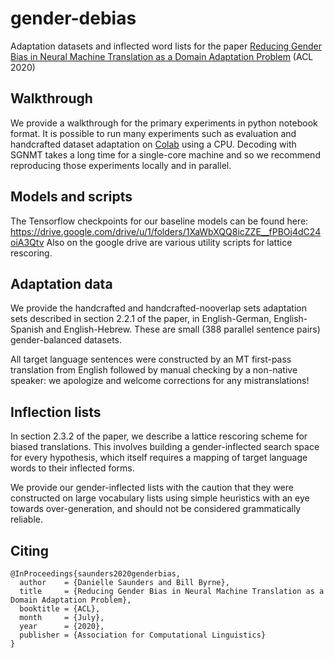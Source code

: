 # gender-debias
Adaptation datasets and inflected word lists for the paper  [Reducing Gender Bias in Neural Machine Translation as a Domain Adaptation Problem](https://arxiv.org/abs/2004.04498) (ACL 2020)

## Walkthrough
We provide a walkthrough for the primary experiments in python notebook format. It is possible to run many experiments such as evaluation and handcrafted dataset adaptation on [Colab](https://colab.research.google.com/) using a CPU. Decoding with SGNMT takes a long time for a single-core machine and so we recommend reproducing those experiments locally and in parallel.

## Models and scripts
The Tensorflow checkpoints for our baseline models can be found here: https://drive.google.com/drive/u/1/folders/1XaWbXQQ8icZZE__fPBOj4dC24oiA3Qtv
Also on the google drive are various utility scripts for lattice rescoring.

## Adaptation data
We provide the handcrafted and handcrafted-nooverlap sets adaptation sets described in section 2.2.1 of the paper, in English-German, English-Spanish and English-Hebrew. These are small (388 parallel sentence pairs) gender-balanced datasets. 

All target language sentences were constructed by an MT first-pass translation from English followed by manual checking by a non-native speaker: we apologize and welcome corrections for any mistranslations!

## Inflection lists
In section 2.3.2 of the paper, we describe a lattice rescoring scheme for biased translations. This involves building a gender-inflected search space for every hypothesis, which itself requires a mapping of target language words to their inflected forms. 

We provide our gender-inflected lists with the caution that they were constructed on large vocabulary lists using simple heuristics with an eye towards over-generation, and should not be considered grammatically reliable.

## Citing

```
@InProceedings{saunders2020genderbias,
  author    = {Danielle Saunders and Bill Byrne},
  title     = {Reducing Gender Bias in Neural Machine Translation as a Domain Adaptation Problem},
  booktitle = {ACL},
  month     = {July},
  year      = {2020},
  publisher = {Association for Computational Linguistics}
}
```
